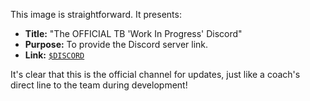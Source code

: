 This image is straightforward. It presents:

- **Title:** "The OFFICIAL TB 'Work In Progress' Discord"
- **Purpose:** To provide the Discord server link.
- **Link:** [`$DISCORD`]($DISCORD)

It's clear that this is the official channel for updates, just like a coach's direct line to the team during development!
